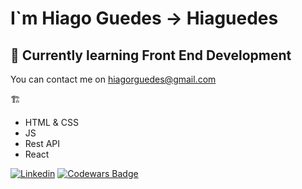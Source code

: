 #  I`m Hiago Guedes -> Hiaguedes

## 🌱 Currently learning Front End Development

You can contact me on hiagorguedes@gmail.com

:building_construction:

- HTML & CSS
- JS
- Rest API
- React

[![Linkedin](https://img.shields.io/badge/linkedin-%230077B5.svg?&style=for-the-badge&logo=linkedin&logoColor=white)](https://www.linkedin.com/in/hiagoguedes/)
[![Codewars Badge](https://www.codewars.com/users/Hiaguedes/badges/small)](https://www.codewars.com/users/Hiaguedes)
